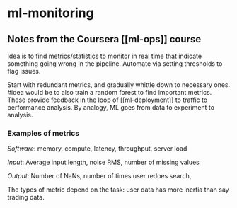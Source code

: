 # ml-monitoring


## Notes from the Coursera [[ml-ops]] course

Idea is to find metrics/statistics to monitor in real time that indicate something going wrong in the pipeline. Automate via setting thresholds to flag issues.

Start with redundant metrics, and gradually whittle down to necessary ones. #idea would be to also train a random forest to find important metrics. These provide feedback in the loop of [[ml-deployment]] to traffic to performance analysis. By analogy, ML goes from data to experiment to analysis.

### Examples of metrics

*Software*: memory, compute, latency, throughput, server load

*Input*: Average input length, noise RMS, number of missing values

*Output*: Number of NaNs, number of times user redoes search, 

The types of metric depend on the task: user data has more inertia than say trading data.